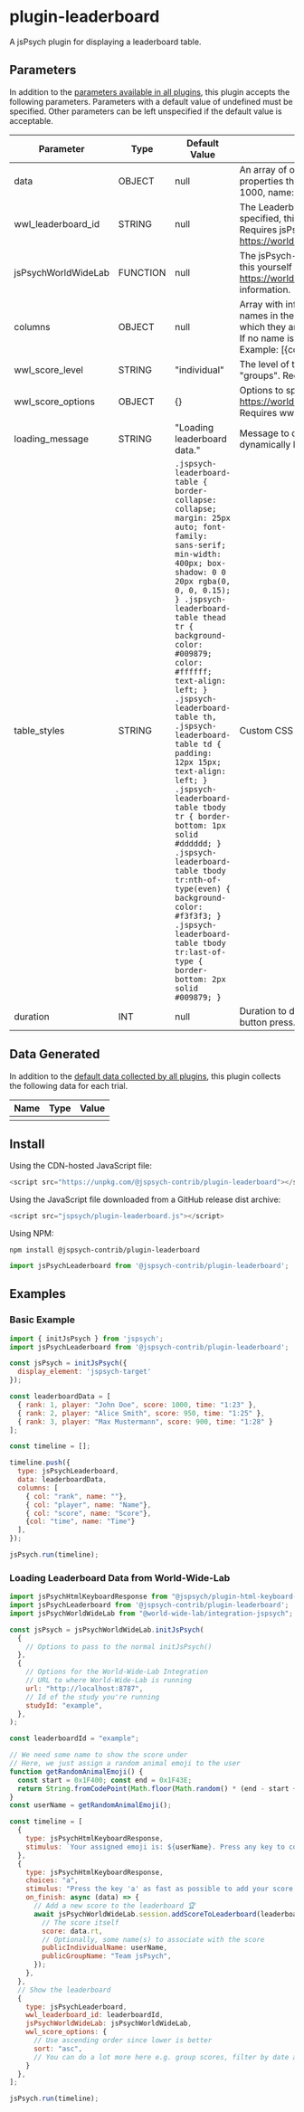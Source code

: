 # plugin-leaderboard

A jsPsych plugin for displaying a leaderboard table.

## Parameters

In addition to the [parameters available in all plugins](https://jspsych.org/latest/overview/plugins.md#parameters-available-in-all-plugins), this plugin accepts the following parameters. Parameters with a default value of undefined must be specified. Other parameters can be left unspecified if the default value is acceptable.

| Parameter           | Type             | Default Value      | Description                              |
| ------------------- | ---------------- | ------------------ | ---------------------------------------- |
| data                | OBJECT           | null               | An array of objects containing leaderboard data. Each object should have properties that will be displayed as columns. Example: [{rank: 1, score: 1000, name: "Player 1"}] |
| wwl_leaderboard_id  | STRING           | null               | The LeaderboardId in World-Wide-Lab (https://worldwidelab.org/). If specified, this will automatically download and display leaderboard data. Requires jsPsychWorldWideLab to be set. See https://worldwidelab.org/guides/leaderboards.html for more information. |
| jsPsychWorldWideLab | FUNCTION         | null               | The jsPsych-WorldWideLab integration. You will need to import and load this yourself and then just pass it here. See https://worldwidelab.org/guides/integration-jsPsych.html for more information. |
| columns             | OBJECT           | null               | Array with information about the table columns. Should match the property names in the data objects. The order of the columns will be the order in which they are displayed and the supplied names will be used as headers. If no name is supplied, the property name itself will be used as header. Example: [{col: "name", name: "Player Name"}, {col: score}] |
| wwl_score_level     | STRING           | "individual"       | The level of the scores to retrieve from WWL. Either "individual" or "groups". Requires wwl_leaderboard_id. |
| wwl_score_options   | OBJECT           | {}                 | Options to specify how scores should be retrieved from WWL. See: https://worldwidelab.org/reference/client.getleaderoardscoresoptions.html Requires wwl_leaderboard_id. |
| loading_message     | STRING           | "Loading leaderboard data." | Message to display while loading leaderboard data. Only displayed when dynamically loading data. |
| table_styles        | STRING           | `.jspsych-leaderboard-table { border-collapse: collapse; margin: 25px auto; font-family: sans-serif; min-width: 400px; box-shadow: 0 0 20px rgba(0, 0, 0, 0.15); } .jspsych-leaderboard-table thead tr { background-color: #009879; color: #ffffff; text-align: left; } .jspsych-leaderboard-table th, .jspsych-leaderboard-table td { padding: 12px 15px; text-align: left; } .jspsych-leaderboard-table tbody tr { border-bottom: 1px solid #dddddd; } .jspsych-leaderboard-table tbody tr:nth-of-type(even) { background-color: #f3f3f3; } .jspsych-leaderboard-table tbody tr:last-of-type { border-bottom: 2px solid #009879; }` | Custom CSS styles for the table (optional) |
| duration            | INT              | null               | Duration to display the leaderboard in milliseconds. If null, will require button press. |

## Data Generated

In addition to the [default data collected by all plugins](https://jspsych.org/latest/overview/plugins.md#data-collected-by-all-plugins), this plugin collects the following data for each trial.

| Name      | Type    | Value                                    |
| --------- | ------- | ---------------------------------------- |
|           |         |                                          |

## Install

Using the CDN-hosted JavaScript file:

```js
<script src="https://unpkg.com/@jspsych-contrib/plugin-leaderboard"></script>
```

Using the JavaScript file downloaded from a GitHub release dist archive:

```js
<script src="jspsych/plugin-leaderboard.js"></script>
```

Using NPM:

```
npm install @jspsych-contrib/plugin-leaderboard
```

```js
import jsPsychLeaderboard from '@jspsych-contrib/plugin-leaderboard';
```

## Examples

### Basic Example

```javascript
import { initJsPsych } from 'jspsych';
import jsPsychLeaderboard from '@jspsych-contrib/plugin-leaderboard';

const jsPsych = initJsPsych({
  display_element: 'jspsych-target'
});

const leaderboardData = [
  { rank: 1, player: "John Doe", score: 1000, time: "1:23" },
  { rank: 2, player: "Alice Smith", score: 950, time: "1:25" },
  { rank: 3, player: "Max Mustermann", score: 900, time: "1:28" }
];

const timeline = [];

timeline.push({
  type: jsPsychLeaderboard,
  data: leaderboardData,
  columns: [
    { col: "rank", name: ""},
    { col: "player", name: "Name"},
    { col: "score", name: "Score"},
    {col: "time", name: "Time"}
  ],
});

jsPsych.run(timeline);
```

### Loading Leaderboard Data from World-Wide-Lab

```javascript
import jsPsychHtmlKeyboardResponse from "@jspsych/plugin-html-keyboard-response";
import jsPsychLeaderboard from '@jspsych-contrib/plugin-leaderboard';
import jsPsychWorldWideLab from "@world-wide-lab/integration-jspsych";

const jsPsych = jsPsychWorldWideLab.initJsPsych(
  {
    // Options to pass to the normal initJsPsych()
  },
  {
    // Options for the World-Wide-Lab Integration
    // URL to where World-Wide-Lab is running
    url: "http://localhost:8787",
    // Id of the study you're running
    studyId: "example",
  },
);

const leaderboardId = "example";

// We need some name to show the score under
// Here, we just assign a random animal emoji to the user
function getRandomAnimalEmoji() {
  const start = 0x1F400; const end = 0x1F43E;
  return String.fromCodePoint(Math.floor(Math.random() * (end - start + 1)) + start);
}
const userName = getRandomAnimalEmoji();

const timeline = [
  {
    type: jsPsychHtmlKeyboardResponse,
    stimulus: `Your assigned emoji is: ${userName}. Press any key to continue.`,
  },
  {
    type: jsPsychHtmlKeyboardResponse,
    choices: "a",
    stimulus: "Press the key 'a' as fast as possible to add your score to the leaderboard.",
    on_finish: async (data) => {
      // Add a new score to the leaderboard 🏆️
      await jsPsychWorldWideLab.session.addScoreToLeaderboard(leaderboardId, {
        // The score itself
        score: data.rt,
        // Optionally, some name(s) to associate with the score
        publicIndividualName: userName,
        publicGroupName: "Team jsPsych",
      });
    },
  },
  // Show the leaderboard
  {
    type: jsPsychLeaderboard,
    wwl_leaderboard_id: leaderboardId,
    jsPsychWorldWideLab: jsPsychWorldWideLab,
    wwl_score_options: {
      // Use ascending order since lower is better
      sort: "asc",
      // You can do a lot more here e.g. group scores, filter by date and aggregate scores
    }
  },
];

jsPsych.run(timeline);
```
